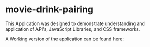<!-- ![Alt text](images/EvrClr.png?raw=true "Title") -->

# movie-drink-pairing

This Application was designed to demonstrate understanding and application of API's, 
JavaScript Libraries, and CSS frameworks.

A Working version of the application can be found here:

<!-- https://mikelsito.github.io/movie-drink-pairing/ -->



